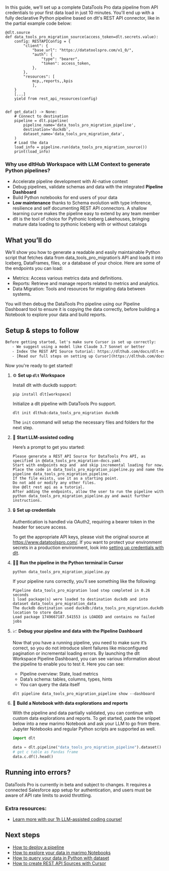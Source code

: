 In this guide, we'll set up a complete DataTools Pro data pipeline from API credentials to your first data load in just 10 minutes. You'll end up with a fully declarative Python pipeline based on dlt's REST API connector, like in the partial example code below:

```python-outcome
@dlt.source
def data_tools_pro_migration_source(access_token=dlt.secrets.value):
    config: RESTAPIConfig = {
        "client": {
            "base_url": "https://datatoolspro.com/v1_0/",
            "auth": {
                "type": "bearer",
                "token": access_token,
            },
        },
        "resources": [
            mcp,,reports,,kpis
            ],
    }
    [...]
    yield from rest_api_resources(config)


def get_data() -> None:
    # Connect to destination
    pipeline = dlt.pipeline(
        pipeline_name='data_tools_pro_migration_pipeline',
        destination='duckdb',
        dataset_name='data_tools_pro_migration_data', 
    )
    # Load the data
    load_info = pipeline.run(data_tools_pro_migration_source())
    print(load_info) 
```

### Why use dltHub Workspace with LLM Context to generate Python pipelines?

- Accelerate pipeline development with AI-native context
- Debug pipelines, validate schemas and data with the integrated **Pipeline Dashboard**
- Build Python notebooks for end users of your data
- **Low maintenance** thanks to Schema evolution with type inference, resilience and self documenting REST API connectors. A shallow learning curve makes the pipeline easy to extend by any team member
- dlt is the tool of choice for Pythonic Iceberg Lakehouses, bringing mature data loading to pythonic Iceberg with or without catalogs

## What you’ll do

We’ll show you how to generate a readable and easily maintainable Python script that fetches data from data_tools_pro_migration’s API and loads it into Iceberg, DataFrames, files, or a database of your choice. Here are some of the endpoints you can load:

- Metrics: Access various metrics data and definitions.
- Reports: Retrieve and manage reports related to metrics and analytics.
- Data Migration: Tools and resources for migrating data between systems.

You will then debug the DataTools Pro pipeline using our Pipeline Dashboard tool to ensure it is copying the data correctly, before building a Notebook to explore your data and build reports.

## Setup & steps to follow

```default
Before getting started, let's make sure Cursor is set up correctly:
   - We suggest using a model like Claude 3.7 Sonnet or better
   - Index the REST API Source tutorial: https://dlthub.com/docs/dlt-ecosystem/verified-sources/rest_api/ and add it to context as **@dlt rest api**
   - [Read our full steps on setting up Cursor](https://dlthub.com/docs/dlt-ecosystem/llm-tooling/cursor-restapi#23-configuring-cursor-with-documentation)
```

Now you're ready to get started!

1. ⚙️ **Set up `dlt` Workspace**
    
    Install dlt with duckdb support:
    ```shell
    pip install dlt[workspace]
    ```

    Initialize a dlt pipeline with DataTools Pro support.
    ```shell
    dlt init dlthub:data_tools_pro_migration duckdb
    ```

    The `init` command will setup the necessary files and folders for the next step.
    
2. 🤠 **Start LLM-assisted coding**
    
    Here’s a prompt to get you started:
    
    ```prompt
    Please generate a REST API Source for DataTools Pro API, as specified in @data_tools_pro_migration-docs.yaml 
    Start with endpoints mcp and  and skip incremental loading for now. 
    Place the code in data_tools_pro_migration_pipeline.py and name the pipeline data_tools_pro_migration_pipeline. 
    If the file exists, use it as a starting point. 
    Do not add or modify any other files. 
    Use @dlt rest api as a tutorial. 
    After adding the endpoints, allow the user to run the pipeline with python data_tools_pro_migration_pipeline.py and await further instructions.
    ```

    
3. 🔒 **Set up credentials** 
    
    Authentication is handled via OAuth2, requiring a bearer token in the header for secure access.
    
    To get the appropriate API keys, please visit the original source at https://www.datatoolspro.com/.
    If you want to protect your environment secrets in a production environment, look into [setting up credentials with dlt](https://dlthub.com/docs/walkthroughs/add_credentials).
    
4. 🏃‍♀️ **Run the pipeline in the Python terminal in Cursor**
    
    ```shell
    python data_tools_pro_migration_pipeline.py
    ```
    
    If your pipeline runs correctly, you’ll see something like the following:
    
    ```shell
    Pipeline data_tools_pro_migration load step completed in 0.26 seconds
    1 load package(s) were loaded to destination duckdb and into dataset data_tools_pro_migration_data
    The duckdb destination used duckdb:/data_tools_pro_migration.duckdb location to store data
    Load package 1749667187.541553 is LOADED and contains no failed jobs
    ```
    
5. 📈 **Debug your pipeline and data with the Pipeline Dashboard**

    Now that you have a running pipeline, you need to make sure it’s correct, so you do not introduce silent failures like misconfigured pagination or incremental loading errors. By launching the dlt Workspace Pipeline Dashboard, you can see various information about the pipeline to enable you to test it. Here you can see:
    - Pipeline overview: State, load metrics
    - Data’s schema: tables, columns, types, hints
    - You can query the data itself
    
    ```shell
    dlt pipeline data_tools_pro_migration_pipeline show --dashboard
    ```
    
6. 🐍 **Build a Notebook with data explorations and reports**

    With the pipeline and data partially validated, you can continue with custom data explorations and reports. To get started, paste the snippet below into a new marimo Notebook and ask your LLM to go from there. Jupyter Notebooks and regular Python scripts are supported as well.

    
    ```python
    import dlt

   data = dlt.pipeline("data_tools_pro_migration_pipeline").dataset()
   # get c table as Pandas frame
   data.c.df().head()
    ```

## Running into errors?

DataTools Pro is currently in beta and subject to changes. It requires a connected Salesforce app setup for authentication, and users must be aware of API rate limits to avoid throttling.

### Extra resources:

- [Learn more with our 1h LLM-assisted coding course!](https://www.youtube.com/watch?v=GGid70rnJuM)

## Next steps

- [How to deploy a pipeline](https://dlthub.com/docs/walkthroughs/deploy-a-pipeline)
- [How to explore your data in marimo Notebooks](https://dlthub.com/docs/general-usage/dataset-access/marimo)
- [How to query your data in Python with dataset](https://dlthub.com/docs/general-usage/dataset-access/dataset)
- [How to create REST API Sources with Cursor](https://dlthub.com/docs/dlt-ecosystem/llm-tooling/cursor-restapi)